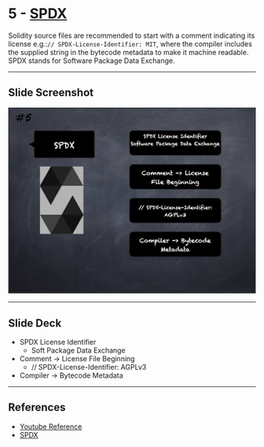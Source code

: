 # 5 - [SPDX](SPDX.md)
Solidity source files are recommended to start with a comment indicating its license e.g.:`// SPDX-License-Identifier: MIT`, where the compiler includes the supplied string in the bytecode metadata to make it machine readable. SPDX stands for Software Package Data Exchange.

___
## Slide Screenshot
![005.png](../../images/2.Solidity%20101/005.png)
___
## Slide Deck
- SPDX License Identifier
	- Soft Package Data Exchange
- Comment -> License File Beginning
	- // SPDX-License-Identifier: AGPLv3
- Compiler -> Bytecode Metadata
___
## References
- [Youtube Reference](https://youtu.be/5eLqFac5Tkg?t=463)
- [SPDX](https://spdx.org/)


